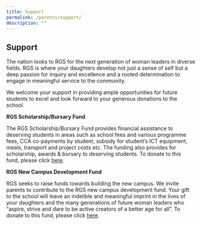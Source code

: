 ```yaml
---
title: Support
permalink: /parents/support/
description: ""
---
```

## Support

The nation looks to RGS for the next generation of woman leaders in diverse fields. RGS is where your daughters develop not just a sense of self but a deep passion for inquiry and excellence and a rooted determination to engage in meaningful service to the community.  

We welcome your support in providing ample opportunities for future students to excel and look forward to your generous donations to the school.

**RGS Scholarship/Bursary Fund**  

The RGS Scholarship/Bursary Fund provides financial assistance to deserving students in areas such as school fees and various programme fees, CCA co-payments by student, subsidy for student’s ICT equipment, meals, transport and project costs etc. The funding also provides for scholarship, awards & bursary to deserving students. To donate to this fund, please click [here](https://ipay.rgs.edu.sg/Pages/make-gift-form.aspx).

**RGS New Campus Development Fund**  

RGS seeks to raise funds towards building the new campus. We invite parents to contribute to the RGS new campus development fund. Your gift to the school will leave an indelible and meaningful imprint in the lives of your daughters and the many generations of future woman leaders who “aspire, strive and dare to be active creators of a better age for all”. To donate to this fund, please click [here](https://ipay.rgs.edu.sg/Pages/make-gift-form.aspx).